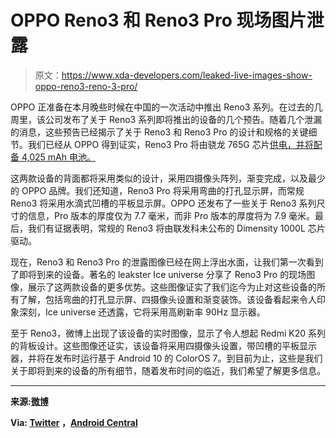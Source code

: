 # OPPO Reno3 和 Reno3 Pro 现场图片泄露

> 原文：<https://www.xda-developers.com/leaked-live-images-show-oppo-reno3-reno-3-pro/>

OPPO 正准备在本月晚些时候在中国的一次活动中推出 Reno3 系列。在过去的几周里，该公司发布了关于 Reno3 系列即将推出的设备的几个预告。随着几个泄漏的消息，这些预告已经揭示了关于 Reno3 和 Reno3 Pro 的设计和规格的关键细节。我们已经从 OPPO 得到证实，Reno3 Pro 将由骁龙 765G 芯片[供电，并将配备 4,025 mAh 电池。](https://www.xda-developers.com/xiaomi-redmi-k30-oppo-reno3-pro-snapdragon-765/)

这两款设备的背面都将采用类似的设计，采用四摄像头阵列，渐变完成，以及最少的 OPPO 品牌。我们还知道，Reno3 Pro 将采用弯曲的打孔显示屏，而常规 Reno3 将采用水滴式凹槽的平板显示屏。OPPO 还发布了一些关于 Reno3 系列尺寸的信息，Pro 版本的厚度仅为 7.7 毫米，而非 Pro 版本的厚度将为 7.9 毫米。最后，我们有证据表明，常规的 Reno3 将由联发科未公布的 Dimensity 1000L 芯片驱动。

现在，Reno3 和 Reno3 Pro 的泄露图像已经在网上浮出水面，让我们第一次看到了即将到来的设备。著名的 leakster Ice universe 分享了 Reno3 Pro 的现场图像，展示了这两款设备的更多优势。这些图像证实了我们迄今为止对这些设备的所有了解，包括弯曲的打孔显示屏、四摄像头设置和渐变装饰。该设备看起来令人印象深刻，Ice universe 还透露，它将采用高刷新率 90Hz 显示器。

至于 Reno3，微博上出现了该设备的实时图像，显示了令人想起 Redmi K20 系列的背板设计。这些图像还证实，该设备将采用四摄像头设置，带凹槽的平板显示器，并将在发布时运行基于 Android 10 的 ColorOS 7。到目前为止，这些是我们关于即将到来的设备的所有细节，随着发布时间的临近，我们希望了解更多信息。

* * *

**来源:[微博](https://m.weibo.cn/status/4449912055764506?)**

**Via: [Twitter](https://twitter.com/UniverseIce/status/1207518063987286017) ，[Android Central](https://www.androidcentral.com/feast-your-eyes-irl-photos-oppos-reno-3)**